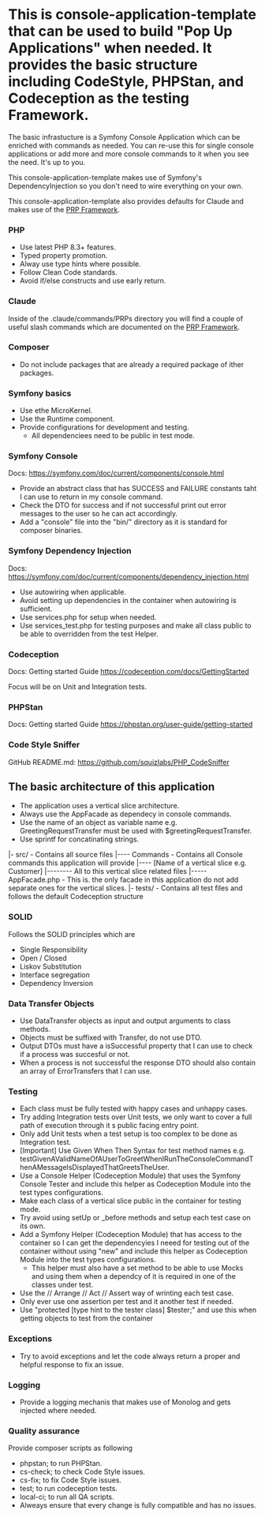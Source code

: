 # This is console-application-template that can be used to build "Pop Up Applications" when needed. It provides the basic structure including CodeStyle, PHPStan, and Codeception as the testing Framework.

The basic infrastucture is a Symfony Console Application which can be enriched with commands as needed. You can re-use this for single console applications or add more and more console commands to it when you see the need. It's up to you.

This console-application-template makes use of Symfony's DependencyInjection so you don't need to wire everything on your own.

This console-application-template also provides defaults for Claude and makes use of the [PRP Framework](https://github.com/Wirasm/PRPs-agentic-eng).

### PHP

- Use latest PHP 8.3+ features.
- Typed property promotion.
- Alway use type hints where possible.
- Follow Clean Code standards.
- Avoid if/else constructs and use early return.

### Claude

Inside of the .claude/commands/PRPs directory you will find a couple of useful slash commands which are documented on the [PRP Framework](https://github.com/Wirasm/PRPs-agentic-eng).

### Composer
- Do not include packages that are already a required package of ither packages.

### Symfony basics
- Use ethe MicroKernel.
- Use the Runtime component.
- Provide configurations for development and testing.
    - All dependenciees need to be public in test mode.

### Symfony Console

Docs: https://symfony.com/doc/current/components/console.html

- Provide an abstract class that has SUCCESS and FAILURE constants taht I can use to return in my console command.
- Check the DTO for success and if not successful print out error messages to the user so he can act accordingly.
- Add a "console" file into the "bin/" directory as it is standard for composer binaries.

### Symfony Dependency Injection

Docs: https://symfony.com/doc/current/components/dependency_injection.html

- Use autowiring when applicable.
- Avoid setting up dependencies in the container when autowiring is sufficient.
- Use services.php for setup when needed.
- Use services_test.php for testing purposes and make all class public to be able to overridden from the test Helper.

### Codeception

Docs: Getting started Guide https://codeception.com/docs/GettingStarted

Focus will be on Unit and Integration tests.

### PHPStan

Docs: Getting started Guide https://phpstan.org/user-guide/getting-started

### Code Style Sniffer

GitHub README.md: https://github.com/squizlabs/PHP_CodeSniffer

## The basic architecture of this application

- The application uses a vertical slice architecture.
- Always use the AppFacade as dependecy in console commands.
- Use the name of an object as variable name e.g. GreetingRequestTransfer must be used with $greetingRequestTransfer.
- Use sprintf for concatinating strings.


|- src/ - Contains all source files
|---- Commands - Contains all Console commands this application will provide
|---- [Name of a vertical slice e.g. Customer]
|-------- All to this vertical slice related files
|----- AppFacade.php - This is. the only facade in this application do not add separate ones for the vertical slices.
|- tests/ - Contains all test files and follows the default Codeception structure

### SOLID

Follows the SOLID principles which are
- Single Responsibility
- Open / Closed
- Liskov Substitution
- Interface segregation
- Dependency Inversion

### Data Transfer Objects

- Use DataTransfer objects as input and output arguments to class methods.
- Objects must be suffixed with Transfer, do not use DTO.
- Output DTOs must have a isSuccessful property that I can use to check if a process was succesful or not.
- When a process is not successful the response DTO should also contain an array of ErrorTransfers that I can use.


### Testing

- Each class must be fully tested with happy cases and unhappy cases.
- Try adding Integration tests over Unit tests, we only want to cover a full path of execution through it s public facing entry point.
- Only add Unit tests when a test setup is too complex to be done as Integration test.
- [Important] Use Given When Then Syntax for test method names e.g. testGivenAValidNameOfAUserToGreetWhenIRunTheConsoleCommandThenAMessageIsDisplayedThatGreetsTheUser.
- Use a Console Helper (Codeception Module) that uses the Symfony Console Tester and include this helper as Codeception Module into the test types configurations.
- Make each class of a vertical slice public in the container for testing mode.
- Try avoid using setUp or _before methods and setup each test case on its own.
- Add a Symfony Helper (Codeception Module) that has access to the container so I can get the dependencyies I neeed for testing out of the container without using "new" and include this helper as Codeception Module into the test types configurations.
    - This helper must also have a set method to be able to use Mocks and using them when a dependcy of it is required in one of the classes under test.
- Use the // Arrange // Act // Assert way of wrinting each test case.
- Only ever use one assertion per test and it another test if needed.
- Use "protected [type hint to the tester class] $tester;" and use this when getting objects to test from the container

### Exceptions
- Try to avoid exceptions and let the code always return a proper and helpful response to fix an issue.

### Logging
- Provide a logging mechanis that makes use of Monolog and gets injected where needed.

### Quality assurance

Provide composer scripts as following

- phpstan; to run PHPStan.
- cs-check; to check Code Style issues.
- cs-fix; to fix Code Style issues.
- test; to run codeception tests.
- local-ci; to run all QA scripts.
- Alweays ensure that every change is fully compatible and has no issues.